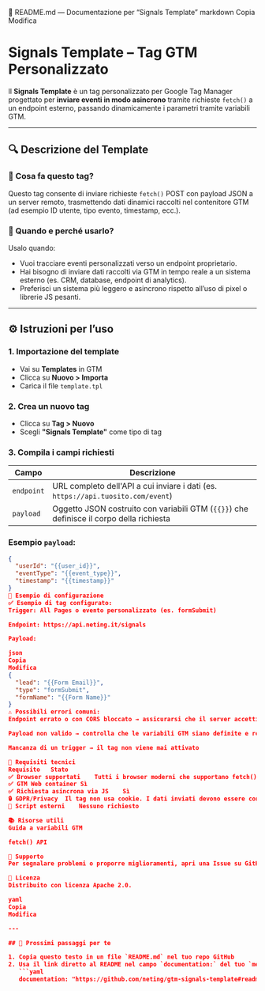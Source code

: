 📄 README.md — Documentazione per “Signals Template”
markdown
Copia
Modifica
# Signals Template – Tag GTM Personalizzato

Il **Signals Template** è un tag personalizzato per Google Tag Manager progettato per **inviare eventi in modo asincrono** tramite richieste `fetch()` a un endpoint esterno, passando dinamicamente i parametri tramite variabili GTM.

---

## 🔍 Descrizione del Template

### 📌 Cosa fa questo tag?

Questo tag consente di inviare richieste `fetch()` POST con payload JSON a un server remoto, trasmettendo dati dinamici raccolti nel contenitore GTM (ad esempio ID utente, tipo evento, timestamp, ecc.).

### 🧠 Quando e perché usarlo?

Usalo quando:
- Vuoi tracciare eventi personalizzati verso un endpoint proprietario.
- Hai bisogno di inviare dati raccolti via GTM in tempo reale a un sistema esterno (es. CRM, database, endpoint di analytics).
- Preferisci un sistema più leggero e asincrono rispetto all’uso di pixel o librerie JS pesanti.

---

## ⚙️ Istruzioni per l’uso

### 1. **Importazione del template**
- Vai su **Templates** in GTM
- Clicca su **Nuovo > Importa**
- Carica il file `template.tpl`

### 2. **Crea un nuovo tag**
- Clicca su **Tag > Nuovo**
- Scegli **"Signals Template"** come tipo di tag

### 3. **Compila i campi richiesti**
| Campo | Descrizione |
|-------|-------------|
| `endpoint` | URL completo dell'API a cui inviare i dati (es. `https://api.tuosito.com/event`) |
| `payload` | Oggetto JSON costruito con variabili GTM (`{{}}`) che definisce il corpo della richiesta |

### Esempio `payload`:
```json
{
  "userId": "{{user_id}}",
  "eventType": "{{event_type}}",
  "timestamp": "{{timestamp}}"
}
🧪 Esempio di configurazione
✅ Esempio di tag configurato:
Trigger: All Pages o evento personalizzato (es. formSubmit)

Endpoint: https://api.neting.it/signals

Payload:

json
Copia
Modifica
{
  "lead": "{{Form Email}}",
  "type": "formSubmit",
  "formName": "{{Form Name}}"
}
⚠️ Possibili errori comuni:
Endpoint errato o con CORS bloccato → assicurarsi che il server accetti richieste POST CORS da domini pubblici

Payload non valido → controlla che le variabili GTM siano definite e restituiscano un valore stringa/JSON valido

Mancanza di un trigger → il tag non viene mai attivato

🧱 Requisiti tecnici
Requisito	Stato
✅ Browser supportati	Tutti i browser moderni che supportano fetch()
✅ GTM Web container	Sì
✅ Richiesta asincrona via JS	Sì
🔒 GDPR/Privacy	Il tag non usa cookie. I dati inviati devono essere conformi alle normative (gestisci via Consent Mode se necessario)
🚫 Script esterni	Nessuno richiesto

📚 Risorse utili
Guida a variabili GTM

fetch() API

🛟 Supporto
Per segnalare problemi o proporre miglioramenti, apri una Issue su GitHub.

📝 Licenza
Distribuito con licenza Apache 2.0.

yaml
Copia
Modifica

---

## 🔁 Prossimi passaggi per te

1. Copia questo testo in un file `README.md` nel tuo repo GitHub
2. Usa il link diretto al README nel campo `documentation:` del tuo `metadata.yaml`, ad esempio:
   ```yaml
   documentation: "https://github.com/neting/gtm-signals-template#readme"
